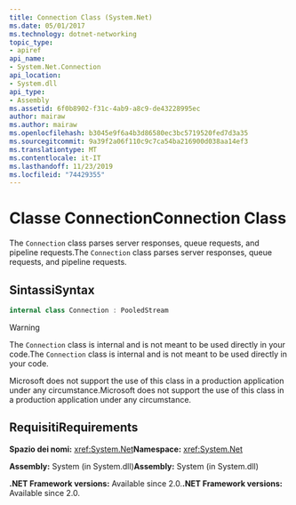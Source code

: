 ```yaml
---
title: Connection Class (System.Net)
ms.date: 05/01/2017
ms.technology: dotnet-networking
topic_type:
- apiref
api_name:
- System.Net.Connection
api_location:
- System.dll
api_type:
- Assembly
ms.assetid: 6f0b8902-f31c-4ab9-a8c9-de43228995ec
author: mairaw
ms.author: mairaw
ms.openlocfilehash: b3045e9f6a4b3d86580ec3bc5719520fed7d3a35
ms.sourcegitcommit: 9a39f2a06f110c9c7ca54ba216900d038aa14ef3
ms.translationtype: MT
ms.contentlocale: it-IT
ms.lasthandoff: 11/23/2019
ms.locfileid: "74429355"
---
```

# <a name="connection-class"></a><span data-ttu-id="ea6f4-102">Classe Connection</span><span class="sxs-lookup"><span data-stu-id="ea6f4-102">Connection Class</span></span>

<span data-ttu-id="ea6f4-103">The `Connection` class parses server responses, queue requests, and pipeline requests.</span><span class="sxs-lookup"><span data-stu-id="ea6f4-103">The `Connection` class parses server responses, queue requests, and pipeline requests.</span></span>

## <a name="syntax"></a><span data-ttu-id="ea6f4-104">Sintassi</span><span class="sxs-lookup"><span data-stu-id="ea6f4-104">Syntax</span></span>
  
```csharp  
internal class Connection : PooledStream
```

> [!WARNING]
> <span data-ttu-id="ea6f4-105">The `Connection` class is internal and is not meant to be used directly in your code.</span><span class="sxs-lookup"><span data-stu-id="ea6f4-105">The `Connection` class is internal and is not meant to be used directly in your code.</span></span>
> 
> <span data-ttu-id="ea6f4-106">Microsoft does not support the use of this class in a production application under any circumstance.</span><span class="sxs-lookup"><span data-stu-id="ea6f4-106">Microsoft does not support the use of this class in a production application under any circumstance.</span></span>

## <a name="requirements"></a><span data-ttu-id="ea6f4-107">Requisiti</span><span class="sxs-lookup"><span data-stu-id="ea6f4-107">Requirements</span></span>

<span data-ttu-id="ea6f4-108">**Spazio dei nomi:** <xref:System.Net></span><span class="sxs-lookup"><span data-stu-id="ea6f4-108">**Namespace:** <xref:System.Net></span></span>

<span data-ttu-id="ea6f4-109">**Assembly:** System (in System.dll)</span><span class="sxs-lookup"><span data-stu-id="ea6f4-109">**Assembly:** System (in System.dll)</span></span>

<span data-ttu-id="ea6f4-110">**.NET Framework versions:** Available since 2.0.</span><span class="sxs-lookup"><span data-stu-id="ea6f4-110">**.NET Framework versions:** Available since 2.0.</span></span>
